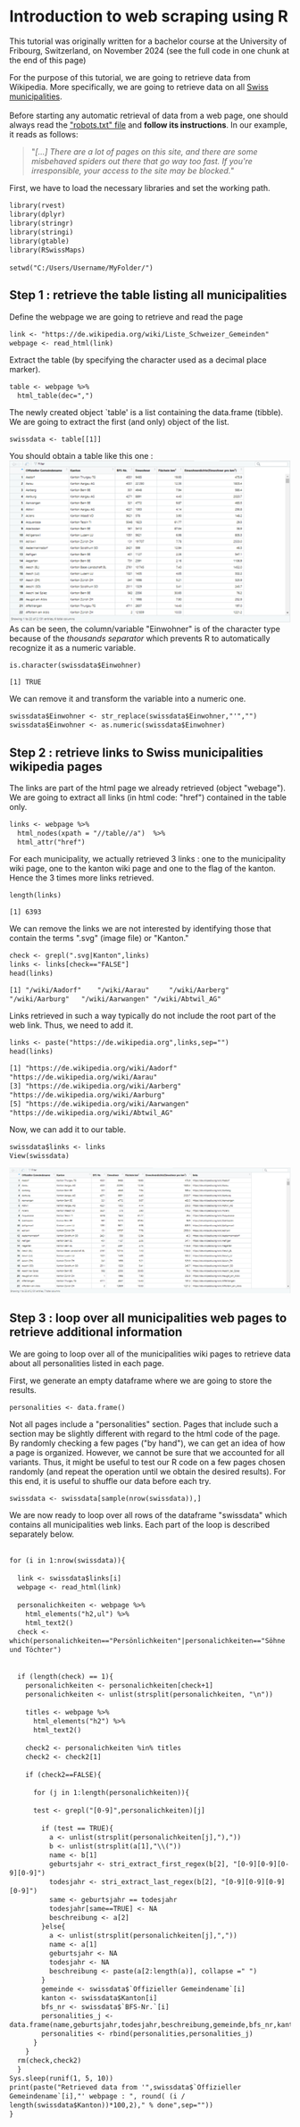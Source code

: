 # Introduction to web scraping using R <br/>

This tutorial was originally written for a bachelor course at the University of Fribourg, Switzerland, on November 2024 (see the full code in one chunk at the end of this page) <br/>

For the purpose of this tutorial, we are going to retrieve data from Wikipedia. More specifically, we are going to retrieve data on all [Swiss municipalities](https://de.wikipedia.org/wiki/Liste_Schweizer_Gemeinden). <br/>
<br/>
Before starting any automatic retrieval of data from a web page, one should always read the ["robots.txt" file](https://en.wikipedia.org/robots.txt) and **follow its instructions**. In our example, it reads as follows: <br/>
> "*[...] There are a lot of pages on this site, and there are some misbehaved spiders out there that go _way_ too fast. If you're irresponsible, your access to the site may be blocked.*" <br/>

First, we have to load the necessary libraries and set the working path.
``` 
library(rvest)
library(dplyr)
library(stringr)
library(stringi)
library(gtable)
library(RSwissMaps)

setwd("C:/Users/Username/MyFolder/")
```

## Step 1 : retrieve the table listing all municipalities <br/>

Define the webpage we are going to retrieve and read the page
```
link <- "https://de.wikipedia.org/wiki/Liste_Schweizer_Gemeinden"
webpage <- read_html(link)
``` 

Extract the table (by specifying the character used as a decimal place marker).
``` 
table <- webpage %>%
  html_table(dec=",")
```
The newly created object `table' is a list containing the data.frame (tibble). We are going to extract the first (and only) object of the list.
```
swissdata <- table[[1]]
```
You should obtain a table like this one : <br/>
![alt text](https://github.com/julienmjaquet/web_scraping_tutorial/blob/main/table_gemeinden.png)
<br/>
As can be seen, the column/variable "Einwohner" is of the character type because of the *thousands separator* which prevents R to automatically recognize it as a numeric variable.
```
is.character(swissdata$Einwohner)
```
```
[1] TRUE
```
We can remove it and transform the variable into a numeric one.
```
swissdata$Einwohner <- str_replace(swissdata$Einwohner,"'","")
swissdata$Einwohner <- as.numeric(swissdata$Einwohner)
```

## Step 2 : retrieve links to Swiss municipalities wikipedia pages <br/>

The links are part of the html page we already retrieved (object "webage"). We are going to extract all links (in html code: "href") contained in the table only.

```
links <- webpage %>% 
  html_nodes(xpath = "//table//a")  %>%
  html_attr("href")
```
For each municipality, we actually retrieved 3 links : one to the municipality wiki page, one to the kanton wiki page and one to the flag of the kanton. Hence the 3 times more links retrieved.
```
length(links)
```
```
[1] 6393
```
We can remove the links we are not interested by identifying those that contain the terms ".svg" (image file) or "Kanton."
```
check <- grepl(".svg|Kanton",links)
links <- links[check=="FALSE"]
head(links)
```
```
[1] "/wiki/Aadorf"    "/wiki/Aarau"     "/wiki/Aarberg"   "/wiki/Aarburg"   "/wiki/Aarwangen" "/wiki/Abtwil_AG"
```
Links retrieved in such a way typically do not include the root part of the web link. Thus, we need to add it.
```
links <- paste("https://de.wikipedia.org",links,sep="")
head(links)
```
```
[1] "https://de.wikipedia.org/wiki/Aadorf"    "https://de.wikipedia.org/wiki/Aarau"    
[3] "https://de.wikipedia.org/wiki/Aarberg"   "https://de.wikipedia.org/wiki/Aarburg"  
[5] "https://de.wikipedia.org/wiki/Aarwangen" "https://de.wikipedia.org/wiki/Abtwil_AG"
```
Now, we can add it to our table.
```
swissdata$links <- links
View(swissdata)
```
![alt text](https://github.com/julienmjaquet/web_scraping_tutorial/blob/main/table_gemeinden2.png)


## Step 3 : loop over all municipalities web pages to retrieve additional information <br/>

We are going to loop over all of the municipalities wiki pages to retrieve data about all personalities listed in each page. <br/>

First, we generate an empty dataframe where we are going to store the results. 
```
personalities <- data.frame()
```
Not all pages include a "personalities" section. Pages that include such a section may be slightly different with regard to the html code of the page. By randomly checking a few pages ("by hand"), we can get an idea of how a page is organized. However, we cannot be sure that we accounted for all variants. Thus, it might be useful to test our R code on a few pages chosen randomly (and repeat the operation until we obtain the desired results). For this end, it is useful to shuffle our data before each try.
```
swissdata <- swissdata[sample(nrow(swissdata)),]
```
We are now ready to loop over all rows of the dataframe "swissdata" which contains all municipalities web links. Each part of the loop is described separately below.

```

for (i in 1:nrow(swissdata)){
  
  link <- swissdata$links[i]
  webpage <- read_html(link)

  personalichkeiten <- webpage %>%
    html_elements("h2,ul") %>%
    html_text2()
  check <- which(personalichkeiten=="Persönlichkeiten"|personalichkeiten=="Söhne und Töchter")


  if (length(check) == 1){
    personalichkeiten <- personalichkeiten[check+1]
    personalichkeiten <- unlist(strsplit(personalichkeiten, "\n"))

    titles <- webpage %>%
      html_elements("h2") %>%
      html_text2()

    check2 <- personalichkeiten %in% titles
    check2 <- check2[1]

    if (check2==FALSE){

      for (j in 1:length(personalichkeiten)){

      test <- grepl("[0-9]",personalichkeiten)[j]

        if (test == TRUE){
          a <- unlist(strsplit(personalichkeiten[j],"),"))
          b <- unlist(strsplit(a[1],"\\("))
          name <- b[1]
          geburtsjahr <- stri_extract_first_regex(b[2], "[0-9][0-9][0-9][0-9]")
          todesjahr <- stri_extract_last_regex(b[2], "[0-9][0-9][0-9][0-9]")
          same <- geburtsjahr == todesjahr
          todesjahr[same==TRUE] <- NA
          beschreibung <- a[2]
        }else{
          a <- unlist(strsplit(personalichkeiten[j],","))
          name <- a[1]
          geburtsjahr <- NA
          todesjahr <- NA
          beschreibung <- paste(a[2:length(a)], collapse =" ")
        }    
        gemeinde <- swissdata$`Offizieller Gemeindename`[i]
        kanton <- swissdata$Kanton[i]
        bfs_nr <- swissdata$`BFS-Nr.`[i]
        personalities_j <- data.frame(name,geburtsjahr,todesjahr,beschreibung,gemeinde,bfs_nr,kanton)
        personalities <- rbind(personalities,personalities_j)
      }
    }
  rm(check,check2)
  }
Sys.sleep(runif(1, 5, 10))
print(paste("Retrieved data from '",swissdata$`Offizieller Gemeindename`[i],"' webpage : ", round( (i / length(swissdata$Kanton))*100,2)," % done",sep=""))
}
```







